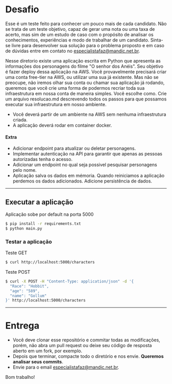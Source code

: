 # Desafio 

Esse é um teste feito para conhecer um  pouco mais de cada candidato. Não se trata de um teste objetivo, capaz de gerar uma nota ou uma taxa de acerto, mas sim de um estudo de caso com o propósito de analisar os conhecimentos, experiências e modo de trabalhar de um candidato. Sinta-se livre para desenvolver sua solução para o problema proposto e em caso de dúvidas entre em contato no especialistafaz@mandic.net.br.

Nesse diretorio existe uma aplicação escrita em Python que apresenta as informações dos personagens do filme "O senhor dos Anéis".
Seu objetivo é fazer deploy dessa aplicação na AWS. Você provavelmente precisará criar uma conta free-tier na AWS, ou utilizar uma sua já existente. Mas não se preocupe, não iremos olhar sua conta ou chamar sua aplicação já rodando, queremos que você crie uma forma de podermos recriar toda sua infraestrutura em nossa conta de maneira simples. Você escolhe como. Crie um arquivo resolucao.md descrevendo todos os passos para que possamos executar sua infraestrutura em nosso ambiente.

* Você deverá partir de um ambiente na AWS sem nenhuma infraestrutura criada.
* A aplicação deverá rodar em container docker.

#### Extra

* Adicionar endpoint para atualizar ou deletar personagens.
* Implementar autenticação na API para garantir que apenas as pessoas autorizadas tenha o acesso.
* Adicionar um endpoint no qual seja possivel pesquisar personagens pelo nome.
* Aplicação salva os dados em mémoria. Quando reiniciamos a aplicação perdemos os dados adicionados. Adicione persistência de dados.

-------------------------------
## Executar a aplicação
Aplicação sobe por default na porta 5000
```sh
$ pip install -r requirements.txt
$ python main.py
```

### Testar a aplicação
Teste GET
```sh
$ curl http://localhost:5000/characters
```
Teste POST
```sh
$ curl -X POST -H "Content-Type: application/json" -d '{
  "Race": "Hobbit",
  "age": "589",
  "name": "Gollum"
}' http://localhost:5000/characters
```

----

# Entrega

* Você deve clonar esse repositório e commitar todas as modificações, porém, não abra um pull request ou deixe seu código de resposta aberto em um fork, por exemplo.
* Depois que terminar, compacte todo o diretório e nos envie. **Queremos analisar seus commits**.
* Envie para o email especialistafaz@mandic.net.br.

Bom trabalho!